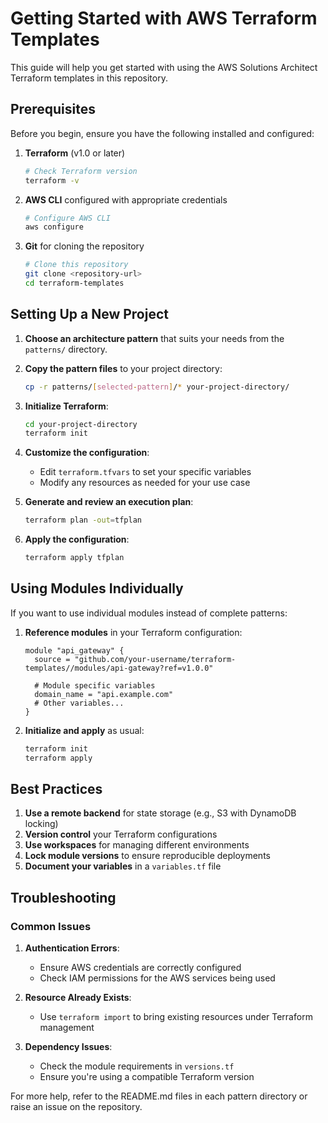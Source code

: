 # Getting Started with AWS Terraform Templates

This guide will help you get started with using the AWS Solutions Architect Terraform templates in this repository.

## Prerequisites

Before you begin, ensure you have the following installed and configured:

1. **Terraform** (v1.0 or later)
   ```bash
   # Check Terraform version
   terraform -v
   ```

2. **AWS CLI** configured with appropriate credentials
   ```bash
   # Configure AWS CLI
   aws configure
   ```

3. **Git** for cloning the repository
   ```bash
   # Clone this repository
   git clone <repository-url>
   cd terraform-templates
   ```

## Setting Up a New Project

1. **Choose an architecture pattern** that suits your needs from the `patterns/` directory.

2. **Copy the pattern files** to your project directory:
   ```bash
   cp -r patterns/[selected-pattern]/* your-project-directory/
   ```

3. **Initialize Terraform**:
   ```bash
   cd your-project-directory
   terraform init
   ```

4. **Customize the configuration**:
   - Edit `terraform.tfvars` to set your specific variables
   - Modify any resources as needed for your use case

5. **Generate and review an execution plan**:
   ```bash
   terraform plan -out=tfplan
   ```

6. **Apply the configuration**:
   ```bash
   terraform apply tfplan
   ```

## Using Modules Individually

If you want to use individual modules instead of complete patterns:

1. **Reference modules** in your Terraform configuration:
   ```hcl
   module "api_gateway" {
     source = "github.com/your-username/terraform-templates//modules/api-gateway?ref=v1.0.0"
     
     # Module specific variables
     domain_name = "api.example.com"
     # Other variables...
   }
   ```

2. **Initialize and apply** as usual:
   ```bash
   terraform init
   terraform apply
   ```

## Best Practices

1. **Use a remote backend** for state storage (e.g., S3 with DynamoDB locking)
2. **Version control** your Terraform configurations
3. **Use workspaces** for managing different environments
4. **Lock module versions** to ensure reproducible deployments
5. **Document your variables** in a `variables.tf` file

## Troubleshooting

### Common Issues

1. **Authentication Errors**:
   - Ensure AWS credentials are correctly configured
   - Check IAM permissions for the AWS services being used

2. **Resource Already Exists**:
   - Use `terraform import` to bring existing resources under Terraform management

3. **Dependency Issues**:
   - Check the module requirements in `versions.tf`
   - Ensure you're using a compatible Terraform version

For more help, refer to the README.md files in each pattern directory or raise an issue on the repository. 